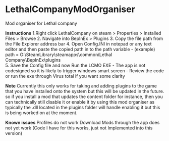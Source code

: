 # LethalCompanyModOrganiser
Mod organiser for Lethal company

**Instructions**
1.Right click LethalCompany on steam > Properties > Installed Files > Browse
2. Navigate into BepInEx > Plugins
3. Copy the file path from the File Explorer address bar
4. Open Config.INI in notepad or any text editor and then paste the copied path in to the path variable - (example) path = G:\SteamLibrary\steamapps\common\Lethal Company\BepInEx\plugins  
5. Save the Config file and now Run the LCMO EXE - The app is not codesigned so it is likely to trigger windows smart screen - Review the code or run the exe through Virus total if you want some clarity  

**Note**
Currently this only works for taking and adding plugins to the game that you have installed onto the system but this will be updated in the future.  so if you install a mod that updates the content folder for instance, then you can technically still disable it or enable it by using this mod organiser as typically the .dll located in the plugins folder will handle enabling it but this is being worked on at the moment.

**Known issues**
Profiles do not work
Download Mods through the app does not yet work (Code I have for this works, just not Implemented into this version)
